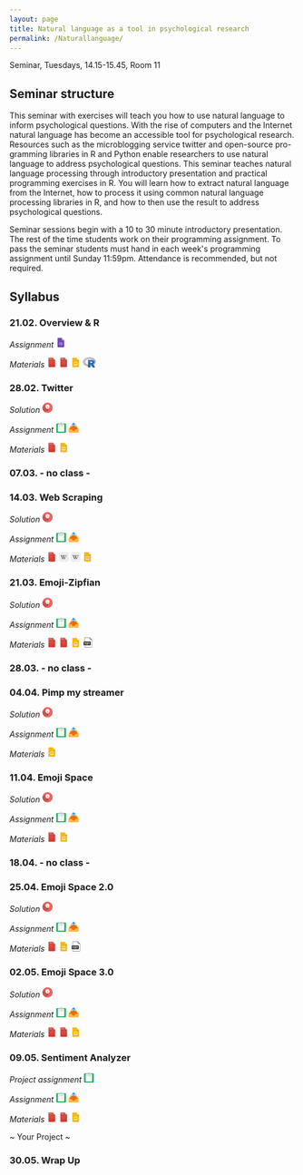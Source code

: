 ```yaml
---
layout: page
title: Natural language as a tool in psychological research
permalink: /Naturallanguage/
---
```


Seminar, Tuesdays, 14.15-15.45, Room 11

## Seminar structure

This seminar with exercises will teach you how to use natural language to inform psychological questions. With the rise of computers and the Internet natural language has become an accessible tool for psychological research. Resources such as the microblogging service twitter and open-source pro-gramming libraries in R and Python enable researchers to use natural language to address psychological questions. This seminar teaches natural language processing through introductory presentation and practical programming exercises in R. You will learn how to extract natural language from the Internet, how to process it using common natural language processing libraries in R, and how to then use the result to address psychological questions. 

Seminar sessions begin with a 10 to 30 minute introductory presentation. The rest of the time students work on their programming assignment. To pass the seminar students must hand in each week's programming assignment until Sunday 11:59pm. Attendance is recommended, but not required. 

## Syllabus

### 21.02. Overview & R

<i>Assignment</i>
<a href="/q0_naturallanguage/" ><img src="/images/GoogleForms.png" alt="GoogleIcon" height="18"/></a>

<i>Materials</i> 
<a href="{{site.url}}/_Naturallanguage/Literature/R-intro.pdf" ><img src="/images/PdfIcon.png" alt="PDFIcon" height="18" width = "17"/></a>
<a href="{{site.url}}/_Naturallanguage/Literature/YaRrr_Book.pdf" ><img src="/images/PdfIcon.png" alt="PDFIcon" height="18" width = "17"/></a>
<a href="{{site.url}}/_Naturallanguage/Downloads/Session_1.pdf" ><img src="/images/GoogleSlides.png" alt="GoogleIcon" height="18" width = "17"/></a>
<a href="{{site.url}}/_Naturallanguage/Downloads/R_intro_I.R" ><img src="/images/Rlogo.png" alt="RLogo" height="18"/></a>


### 28.02. Twitter

<i>Solution</i>
<a href="{{site.url}}/_Naturallanguage/Solutions/Assignment_1_+_solution.pdf" ><img src="/images/solution.png" alt="AssignmentIcon" height="18"/></a>

<i>Assignment</i>
<a href="{{site.url}}/_Naturallanguage/Assignments/Assignment_1.pdf" ><img src="/images/AssignmentIcon_2.png" alt="AssignmentIcon" height="18"/></a>
<a href="/u1_naturallanguage/" ><img src="/images/UploadIcon.png" alt="UploadIcon" height="18"/></a>

<i>Materials</i> 
<a href="{{site.url}}/_Naturallanguage/Literature/Burghardt2015TwitterIntro.pdf" ><img src="/images/PdfIcon.png" alt="PDFIcon" height="18" width = "17"/></a>
<a href="{{site.url}}/_Naturallanguage/Downloads/Session_2.pdf" ><img src="/images/GoogleSlides.png" alt="GoogleIcon" height="18" width = "17"/></a>

### 07.03. - no class -

### 14.03. Web Scraping

<i>Solution</i>
<a href="{{site.url}}/_Naturallanguage/Solutions/Assignment_2_+_solution.pdf" ><img src="/images/solution.png" alt="AssignmentIcon" height="18"/></a>

<i>Assignment</i>
<a href="{{site.url}}/_Naturallanguage/Assignments/Assignment_2.pdf" ><img src="/images/AssignmentIcon_2.png" alt="AssignmentIcon" height="18"/></a>
<a href="/u2_naturallanguage/" ><img src="/images/UploadIcon.png" alt="UploadIcon" height="18"/></a>

<i>Materials</i>
<a href="{{site.url}}/_Naturallanguage/Literature/how_the_internet_works.pdf" ><img src="/images/PdfIcon.png" alt="PDFIcon" height="18" width = "17"/></a>
<a href="https://en.wikipedia.org/wiki/World_Wide_Web" ><img src="/images/Wiki.png" alt="WikiIcon" height="18" width = "17"/></a>
<a href="https://en.wikipedia.org/wiki/HTML" ><img src="/images/Wiki.png" alt="WikiIcon" height="18" width = "17"/></a>
<a href="{{site.url}}/_Naturallanguage/Downloads/Session_3.pdf" ><img src="/images/GoogleSlides.png" alt="GoogleIcon" height="18" width = "17"/></a>

<!--- rvest package --->
<!--- http://apps.timwhitlock.info/emoji/tables/unicode --->
<!--- http://unicode.org/emoji/charts/full-emoji-list.html --->


### 21.03. Emoji-Zipfian

<i>Solution</i>
<a href="{{site.url}}/_Naturallanguage/Solutions/Assignment_3_+_solution.pdf" ><img src="/images/solution.png" alt="AssignmentIcon" height="18"/></a>


<i>Assignment</i>
<a href="{{site.url}}/_Naturallanguage/Assignments/Assignment_3.pdf" ><img src="/images/AssignmentIcon_2.png" alt="AssignmentIcon" height="18"/></a>
<a href="/u3_naturallanguage/" ><img src="/images/UploadIcon.png" alt="UploadIcon" height="18"/></a>

<i>Materials</i>
<a href="{{site.url}}/_Naturallanguage/Literature/ZipfLaw2.pdf" ><img src="/images/PdfIcon.png" alt="PDFIcon" height="18" width = "17"/></a>
<a href="{{site.url}}/_Naturallanguage/Literature/regExprTalk.pdf" ><img src="/images/PdfIcon.png" alt="PDFIcon" height="18" width = "17"/></a>
<a href="{{site.url}}/_Naturallanguage/Downloads/Session_4.pdf" ><img src="/images/GoogleSlides.png" alt="GoogleIcon" height="18" width = "17"/></a>
<a href="https://www.dropbox.com/s/14pc7g6uuv5b1n3/advancedEmojiList.RDS?dl=0" ><img src="/images/txtIcon.png" alt="txtIcon" height="18"/></a>

<!--- http://www.rexegg.com/regex-quickstart.html --->

### 28.03. - no class -

### 04.04. Pimp my streamer

<i>Solution</i>
<a href="{{site.url}}/_Naturallanguage/Solutions/Assignment_4_+_solution.pdf" ><img src="/images/solution.png" alt="AssignmentIcon" height="18"/></a>

<i>Assignment</i>
<a href="{{site.url}}/_Naturallanguage/Assignments/Assignment_4.pdf" ><img src="/images/AssignmentIcon_2.png" alt="AssignmentIcon" height="18"/></a>
<a href="/u4_naturallanguage/" ><img src="/images/UploadIcon.png" alt="UploadIcon" height="18"/></a>

<i>Materials</i> 
<a href="{{site.url}}/_Naturallanguage/Downloads/Session_5.pdf" ><img src="/images/GoogleSlides.png" alt="GoogleIcon" height="18" width = "17"/></a>

	
### 11.04. Emoji Space

<i>Solution</i>
<a href="{{site.url}}/_Naturallanguage/Solutions/Assignment_5_+_solution.pdf" ><img src="/images/solution.png" alt="AssignmentIcon" height="18"/></a>

<i>Assignment</i>
<a href="{{site.url}}/_Naturallanguage/Assignments/Assignment_5.pdf" ><img src="/images/AssignmentIcon_2.png" alt="AssignmentIcon" height="18"/></a>
<a href="/u5_naturallanguage/" ><img src="/images/UploadIcon.png" alt="UploadIcon" height="18"/></a>

<i>Materials</i> 
<a href="{{site.url}}/_Naturallanguage/Literature/LSAtutorial.pdf" ><img src="/images/PdfIcon.png" alt="PDFIcon" height="18" width = "17"/></a>
<a href="{{site.url}}/_Naturallanguage/Downloads/Session_6.pdf" ><img src="/images/GoogleSlides.png" alt="GoogleIcon" height="18" width = "17"/></a>


<!--- plus clustering, i.e., identification of optimistic emojis --->

### 18.04. - no class -

### 25.04. Emoji Space 2.0

<i>Solution</i>
<a href="{{site.url}}/_Naturallanguage/Solutions/Assignment_6_+_solution.pdf" ><img src="/images/solution.png" alt="AssignmentIcon" height="18"/></a>

<i>Assignment</i>
<a href="{{site.url}}/_Naturallanguage/Assignments/Assignment_6.pdf" ><img src="/images/AssignmentIcon_2.png" alt="AssignmentIcon" height="18"/></a>
<a href="/u6_naturallanguage/" ><img src="/images/UploadIcon.png" alt="UploadIcon" height="18"/></a>

<i>Materials</i> 
<a href="{{site.url}}/_Naturallanguage/Literature/porter.pdf" ><img src="/images/PdfIcon.png" alt="PDFIcon" height="18" width = "17"/></a>
<a href="{{site.url}}/_Naturallanguage/Downloads/Session_7.pdf" ><img src="/images/GoogleSlides.png" alt="GoogleIcon" height="18" width = "17"/></a>
<a href="{{site.url}}/_Naturallanguage/Downloads/stopwords_en_tartarus.txt" ><img src="/images/txtIcon.png" alt="txtIcon" height="18"/></a>


### 02.05. Emoji Space 3.0

<i>Solution</i>
<a href="{{site.url}}/_Naturallanguage/Solutions/Assignment_7_+_solution.pdf" ><img src="/images/solution.png" alt="AssignmentIcon" height="18"/></a>

<i>Assignment</i>
<a href="{{site.url}}/_Naturallanguage/Assignments/Assignment_7.pdf" ><img src="/images/AssignmentIcon_2.png" alt="AssignmentIcon" height="18"/></a>
<a href="/u7_naturallanguage/" ><img src="/images/UploadIcon.png" alt="UploadIcon" height="18"/></a>

<i>Materials</i> 
<a href="{{site.url}}/_Naturallanguage/Literature/word2vec_a.pdf" ><img src="/images/PdfIcon.png" alt="PDFIcon" height="18" width = "17"/></a>
<a href="{{site.url}}/_Naturallanguage/Literature/word2vec_b.pdf" ><img src="/images/PdfIcon.png" alt="PDFIcon" height="18" width = "17"/></a>
<a href="{{site.url}}/_Naturallanguage/Downloads/Session_8.pdf" ><img src="/images/GoogleSlides.png" alt="GoogleIcon" height="18" width = "17"/></a>


### 09.05. Sentiment Analyzer

<i>Project assignment</i>
<a href="{{site.url}}/_Naturallanguage/Assignments/Assignment_Project.pdf" ><img src="/images/AssignmentIcon_2.png" alt="AssignmentIcon" height="18"/></a>

<i>Assignment</i>
<a href="{{site.url}}/_Naturallanguage/Assignments/Assignment_8.pdf" ><img src="/images/AssignmentIcon_2.png" alt="AssignmentIcon" height="18"/></a>
<a href="/u8_naturallanguage/" ><img src="/images/UploadIcon.png" alt="UploadIcon" height="18"/></a>

<i>Materials</i> 
<a href="{{site.url}}/_Naturallanguage/Literature/GoEtAl2009DistantSentiment.pdf" ><img src="/images/PdfIcon.png" alt="PDFIcon" height="18" width = "17"/></a>
<a href="{{site.url}}/_Naturallanguage/Literature/vader.pdf" ><img src="/images/PdfIcon.png" alt="PDFIcon" height="18" width = "17"/></a>
<a href="{{site.url}}/_Naturallanguage/Downloads/Session_9.pdf" ><img src="/images/GoogleSlides.png" alt="GoogleIcon" height="18" width = "17"/></a>

~ Your Project ~

<!---http://alt.qcri.org/semeval2016/task4/index.php?id=data-and-tools--->

### 30.05. Wrap Up
